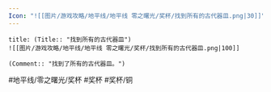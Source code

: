 ```yaml
---
Icon: "![[图片/游戏攻略/地平线/地平线 零之曙光/奖杯/找到所有的古代器皿.png|30]]"
---
```

```ad-common-bronze-trophy
title: (Title:: "找到所有的古代器皿")
![[图片/游戏攻略/地平线/地平线 零之曙光/奖杯/找到所有的古代器皿.png|100]]

(Comment:: "找到了所有的古代器皿。")
```

#地平线/零之曙光/奖杯 #奖杯 #奖杯/铜
